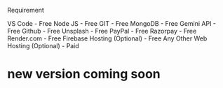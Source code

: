 Requirement

VS Code - Free
Node JS - Free
GIT - Free
MongoDB - Free
Gemini API - Free
Github - Free
Unsplash - Free
PayPal - Free
Razorpay - Free
Render.com - Free
Firebase Hosting (Optional) - Free
Any Other Web Hosting (Optional) - Paid
<h1> new version coming soon </h1>

